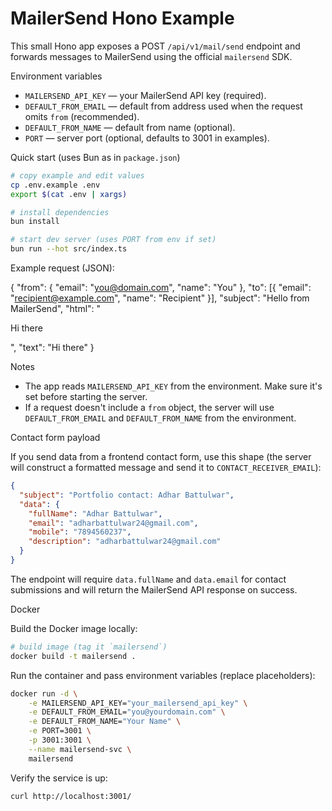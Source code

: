 # MailerSend Hono Example

This small Hono app exposes a POST `/api/v1/mail/send` endpoint and forwards messages to MailerSend using the official `mailersend` SDK.

Environment variables

- `MAILERSEND_API_KEY` — your MailerSend API key (required).
- `DEFAULT_FROM_EMAIL` — default from address used when the request omits `from` (recommended).
- `DEFAULT_FROM_NAME` — default from name (optional).
- `PORT` — server port (optional, defaults to 3001 in examples).

Quick start (uses Bun as in `package.json`)

```bash
# copy example and edit values
cp .env.example .env
export $(cat .env | xargs)

# install dependencies
bun install

# start dev server (uses PORT from env if set)
bun run --hot src/index.ts
```

Example request (JSON):

{
"from": { "email": "you@domain.com", "name": "You" },
"to": [{ "email": "recipient@example.com", "name": "Recipient" }],
"subject": "Hello from MailerSend",
"html": "<p>Hi there</p>",
"text": "Hi there"
}

Notes

- The app reads `MAILERSEND_API_KEY` from the environment. Make sure it's set before starting the server.
- If a request doesn't include a `from` object, the server will use `DEFAULT_FROM_EMAIL` and `DEFAULT_FROM_NAME` from the environment.

Contact form payload

If you send data from a frontend contact form, use this shape (the server will construct a formatted message and send it to `CONTACT_RECEIVER_EMAIL`):

```json
{
  "subject": "Portfolio contact: Adhar Battulwar",
  "data": {
    "fullName": "Adhar Battulwar",
    "email": "adharbattulwar24@gmail.com",
    "mobile": "7894560237",
    "description": "adharbattulwar24@gmail.com"
  }
}
```

The endpoint will require `data.fullName` and `data.email` for contact submissions and will return the MailerSend API response on success.

Docker

Build the Docker image locally:

```bash
# build image (tag it `mailersend`)
docker build -t mailersend .
```

Run the container and pass environment variables (replace placeholders):

```bash
docker run -d \
	-e MAILERSEND_API_KEY="your_mailersend_api_key" \
	-e DEFAULT_FROM_EMAIL="you@yourdomain.com" \
	-e DEFAULT_FROM_NAME="Your Name" \
	-e PORT=3001 \
	-p 3001:3001 \
	--name mailersend-svc \
	mailersend
```

Verify the service is up:

```bash
curl http://localhost:3001/
```
